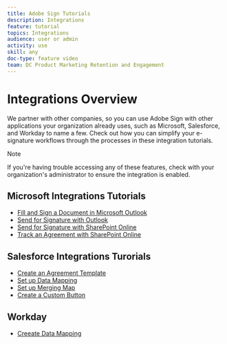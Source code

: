 ```yaml
---
title: Adobe Sign Tutorials
description: Integrations
feature: tutorial
topics: Integrations
audience: user or admin
activity: use
skill: any
doc-type: feature video
team: DC Product Marketing Retention and Engagement
---
```


# Integrations Overview

We partner with other companies, so you can use Adobe Sign with other applications your organization already uses, such as Microsoft, Salesforce, and Workday to name a few. Check out how you can simplify your e-signature workflows through the processes in these integration tutorials. 

>[!NOTE]
> If you're having trouble accessing any of these features, check with your organization's administrator to ensure the integration is enabled.

## Microsoft Integrations Tutorials

* [Fill and Sign a Document in Microsoft Outlook](fill-and-sign-doc-microsoft-outlook.md)
* [Send for Signature with Outlook](send-for-signature-with-outlook.md)
* [Send for Signature with SharePoint Online](send-for-signature-with-sharepoint-online.md)
* [Track an Agreement with SharePoint Online](track-an-agreement-with-sharepoint-online.md)

## Salesforce Integrations Turorials

* [Create an Agreement Template](create-an-agreement-template.md)
* [Set up Data Mapping](set-up-data-mapping.md)
* [Set up Merging Map](set-up-merging-map.md)
* [Create a Custom Button](create-a-custom-button.md)

## Workday

* [Creeate Data Mapping](workday.md)